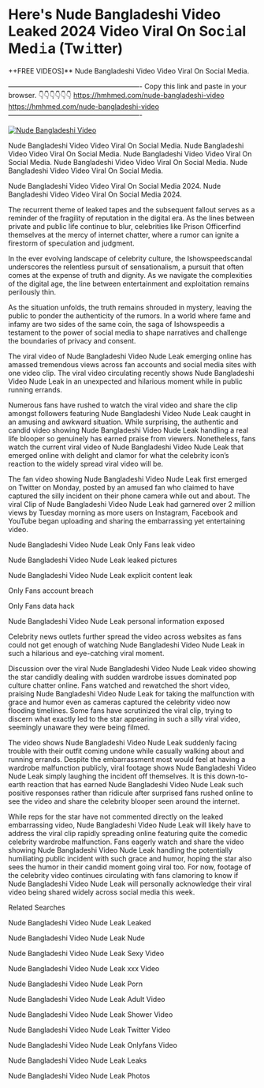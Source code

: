 # Here's Nude Bangladeshi Video Leaked 2024 Video Viral On Soc𝚒al Med𝚒a (Tw𝚒tter)

++FREE VIDEOS]** Nude Bangladeshi Video Video Viral On Social Media.

———————————————————-
Copy this link and paste in your browser.
👇👇👇👇👇👇
https://hmhmed.com/nude-bangladeshi-video
https://hmhmed.com/nude-bangladeshi-video
———————————————————-

[![Nude Bangladeshi Video](https://i.imgur.com/dJHk4Zq.gif)](https://hmhmed.com/nude-bangladeshi-video)

Nude Bangladeshi Video Video Viral On Social Media. Nude Bangladeshi Video Video Viral On Social Media. Nude Bangladeshi Video Video Viral On Social Media. Nude Bangladeshi Video Video Viral On Social Media. Nude Bangladeshi Video Video Viral On Social Media.

Nude Bangladeshi Video Video Viral On Social Media 2024. Nude Bangladeshi Video Video Viral On Social Media 2024.

The recurrent theme of leaked tapes and the subsequent fallout serves as a reminder of the fragility of reputation in the digital era. As the lines between private and public life continue to blur, celebrities like Prison Officerfind themselves at the mercy of internet chatter, where a rumor can ignite a firestorm of speculation and judgment.

In the ever evolving landscape of celebrity culture, the Ishowspeedscandal underscores the relentless pursuit of sensationalism, a pursuit that often comes at the expense of truth and dignity. As we navigate the complexities of the digital age, the line between entertainment and exploitation remains perilously thin.

As the situation unfolds, the truth remains shrouded in mystery, leaving the public to ponder the authenticity of the rumors. In a world where fame and infamy are two sides of the same coin, the saga of Ishowspeedis a testament to the power of social media to shape narratives and challenge the boundaries of privacy and consent.

The viral video of Nude Bangladeshi Video Nude Leak emerging online has amassed tremendous views across fan accounts and social media sites with one video clip. The viral video circulating recently shows Nude Bangladeshi Video Nude Leak in an unexpected and hilarious moment while in public running errands.

Numerous fans have rushed to watch the viral video and share the clip amongst followers featuring Nude Bangladeshi Video Nude Leak caught in an amusing and awkward situation. While surprising, the authentic and candid video showing Nude Bangladeshi Video Nude Leak handling a real life blooper so genuinely has earned praise from viewers. Nonetheless, fans watch the current viral video of Nude Bangladeshi Video Nude Leak that emerged online with delight and clamor for what the celebrity icon’s reaction to the widely spread viral video will be.

The fan video showing Nude Bangladeshi Video Nude Leak first emerged on Twitter on Monday, posted by an amused fan who claimed to have captured the silly incident on their phone camera while out and about. The viral Clip of Nude Bangladeshi Video Nude Leak had garnered over 2 million views by Tuesday morning as more users on Instagram, Facebook and YouTube began uploading and sharing the embarrassing yet entertaining video.

Nude Bangladeshi Video Nude Leak Only Fans leak video

Nude Bangladeshi Video Nude Leak leaked pictures

Nude Bangladeshi Video Nude Leak explicit content leak

Only Fans account breach

Only Fans data hack

Nude Bangladeshi Video Nude Leak personal information exposed

Celebrity news outlets further spread the video across websites as fans could not get enough of watching Nude Bangladeshi Video Nude Leak in such a hilarious and eye-catching viral moment.

Discussion over the viral Nude Bangladeshi Video Nude Leak video showing the star candidly dealing with sudden wardrobe issues dominated pop culture chatter online. Fans watched and rewatched the short video, praising Nude Bangladeshi Video Nude Leak for taking the malfunction with grace and humor even as cameras captured the celebrity video now flooding timelines. Some fans have scrutinized the viral clip, trying to discern what exactly led to the star appearing in such a silly viral video, seemingly unaware they were being filmed.

The video shows Nude Bangladeshi Video Nude Leak suddenly facing trouble with their outfit coming undone while casually walking about and running errands. Despite the embarrassment most would feel at having a wardrobe malfunction publicly, viral footage shows Nude Bangladeshi Video Nude Leak simply laughing the incident off themselves. It is this down-to-earth reaction that has earned Nude Bangladeshi Video Nude Leak such positive responses rather than ridicule after surprised fans rushed online to see the video and share the celebrity blooper seen around the internet.

While reps for the star have not commented directly on the leaked embarrassing video, Nude Bangladeshi Video Nude Leak will likely have to address the viral clip rapidly spreading online featuring quite the comedic celebrity wardrobe malfunction. Fans eagerly watch and share the video showing Nude Bangladeshi Video Nude Leak handling the potentially humiliating public incident with such grace and humor, hoping the star also sees the humor in their candid moment going viral too. For now, footage of the celebrity video continues circulating with fans clamoring to know if Nude Bangladeshi Video Nude Leak will personally acknowledge their viral video being shared widely across social media this week.

Related Searches

Nude Bangladeshi Video Nude Leak Leaked

Nude Bangladeshi Video Nude Leak Nude

Nude Bangladeshi Video Nude Leak Sexy Video

Nude Bangladeshi Video Nude Leak xxx Video

Nude Bangladeshi Video Nude Leak Porn

Nude Bangladeshi Video Nude Leak Adult Video

Nude Bangladeshi Video Nude Leak Shower Video

Nude Bangladeshi Video Nude Leak Twitter Video

Nude Bangladeshi Video Nude Leak Onlyfans Video

Nude Bangladeshi Video Nude Leak Leaks

Nude Bangladeshi Video Nude Leak Photos